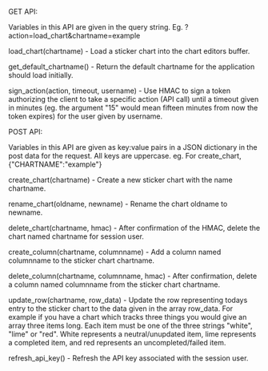 GET API:

Variables in this API are given in the query string. Eg. ?action=load_chart&chartname=example

load_chart(chartname) - Load a sticker chart into the chart editors buffer.

get_default_chartname() - Return the default chartname for the application should
                          load initially.

sign_action(action, timeout, username) - Use HMAC to sign a token authorizing the
client to take a specific action (API call) until a timeout given in minutes 
(eg. the argument "15" would mean fifteen minutes from now the token expires) for
the user given by username.

POST API:

Variables in this API are given as key:value pairs in a JSON dictionary in the post
data for the request. All keys are uppercase. eg. For create_chart, {"CHARTNAME":"example"}

create_chart(chartname) - Create a new sticker chart with the name chartname.

rename_chart(oldname, newname) - Rename the chart oldname to newname.

delete_chart(chartname, hmac) - After confirmation of the HMAC, delete the chart
named chartname for session user.

create_column(chartname, columnname) - Add a column named columnname to the sticker 
chart chartname.

delete_column(chartname, columnname, hmac) - After confirmation, delete a column 
named columnname from the sticker chart chartname.

update_row(chartname, row_data) - Update the row representing todays entry to the sticker 
chart to the data given in the array row_data. For example if you have a chart
which tracks three things you would give an array three items long. Each item
must be one of the three strings "white", "lime" or "red". White represents
a neutral/unupdated item, lime represents a completed item, and red represents
an uncompleted/failed item.

refresh_api_key() - Refresh the API key associated with the session user.